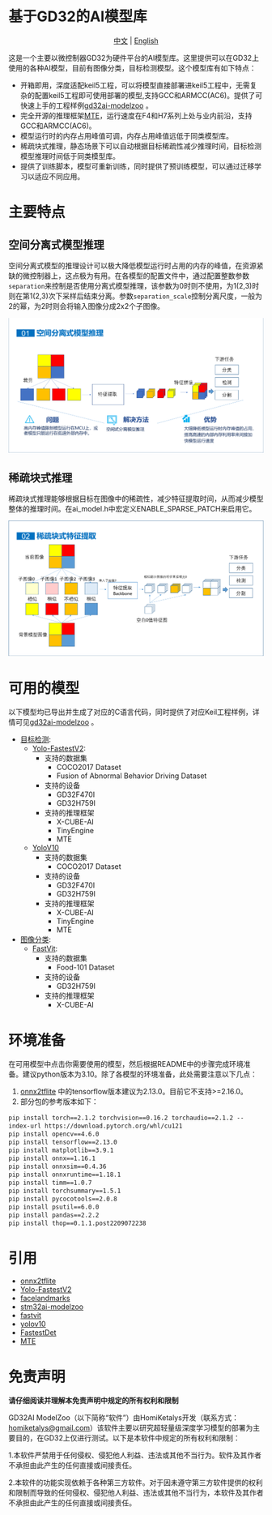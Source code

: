 # 基于GD32的AI模型库

<div align="center">

[中文](README.md) | [English](README_en)

</div>


这是一个主要以微控制器GD32为硬件平台的AI模型库。这里提供可以在GD32上使用的各种AI模型，目前有图像分类，目标检测模型。这个模型库有如下特点：

 - 开箱即用，深度适配keil5工程，可以将模型直接部署进keil5工程中，无需复杂的配置keil5工程即可使用部署的模型,支持GCC和ARMCC(AC6)。提供了可快速上手的工程样例[gd32ai-modelzoo](https://huggingface.co/HomiKetalys/gd32ai-modelzoo/tree/main) 。
 - 完全开源的推理框架[MTE](https://github.com/HomiKetalys/MTE)，运行速度在F4和H7系列上处与业内前沿，支持GCC和ARMCC(AC6)。
 - 模型运行时的内存占用峰值可调，内存占用峰值远低于同类模型库。
 - 稀疏块式推理，静态场景下可以自动根据目标稀疏性减少推理时间，目标检测模型推理时间低于同类模型库。
 - 提供了训练脚本，模型可重新训练，同时提供了预训练模型，可以通过迁移学习以适应不同应用。

# 主要特点

## 空间分离式模型推理

空间分离式模型的推理设计可以极大降低模型运行时占用的内存的峰值，在资源紧缺的微控制器上，这点极为有用。在各模型的配置文件中，通过配置整数参数`separation`来控制是否使用分离式模型推理，该参数为0时则不使用，为1(2,3)时则在第1(2,3)次下采样后结束分离。参数`separation_scale`控制分离尺度，一般为2的幂，为2时则会将输入图像分成2x2个子图像。

![Spatial separation model](assets/model01.png)

## 稀疏块式推理
稀疏块式推理能够根据目标在图像中的稀疏性，减少特征提取时间，从而减少模型整体的推理时间。在ai_model.h中宏定义ENABLE_SPARSE_PATCH来启用它。

![Spatial patch](assets/model02.png)

# 可用的模型
以下模型均已导出并生成了对应的C语言代码，同时提供了对应Keil工程样例，详情可见[gd32ai-modelzoo](https://huggingface.co/HomiKetalys/gd32ai-modelzoo/tree/main) 。


 - [目标检测](object_detection):
   - [Yolo-FastestV2](object_detection/yolo_fastestv2):
     - 支持的数据集
       - COCO2017 Dataset
       - Fusion of Abnormal Behavior Driving Dataset
     - 支持的设备
       - GD32F470I
       - GD32H759I
     - 支持的推理框架
       - X-CUBE-AI
       - TinyEngine
       - MTE
   - [YoloV10](object_detection/yolov10)
     - 支持的数据集
       - COCO2017 Dataset
     - 支持的设备
       - GD32F470I
       - GD32H759I
     - 支持的推理框架
       - X-CUBE-AI
       - TinyEngine
       - MTE
 - [图像分类](image_classification):
   - [FastVit](image_classification/ml-fastvit):
     - 支持的数据集
       - Food-101 Dataset
     - 支持的设备
       - GD32H759I
     - 支持的推理框架
       - X-CUBE-AI



#  环境准备

在可用模型中点击你需要使用的模型，然后根据README中的步骤完成环境准备。建议python版本为3.10。除了各模型的环境准备，此处需要注意以下几点：
1. [onnx2tflite](https://github.com/MPolaris/onnx2tflite) 中的tensorflow版本建议为2.13.0。目前它不支持>=2.16.0。
2. 部分包的参考版本如下：
```
pip install torch==2.1.2 torchvision==0.16.2 torchaudio==2.1.2 --index-url https://download.pytorch.org/whl/cu121
pip install opencv==4.6.0
pip install tensorflow==2.13.0
pip install matplotlib==3.9.1
pip install onnx==1.16.1
pip install onnxsim==0.4.36
pip install onnxruntime==1.18.1
pip install timm==1.0.7
pip install torchsummary==1.5.1
pip install pycocotools==2.0.8
pip install psutil==6.0.0
pip install pandas==2.2.2
pip install thop==0.1.1.post2209072238
```


# 引用
 - [onnx2tflite](https://github.com/MPolaris/onnx2tflite)
 - [Yolo-FastestV2](https://github.com/dog-qiuqiu/Yolo-FastestV2)
 - [facelandmarks](https://github.com/midasklr/facelandmarks)
 - [stm32ai-modelzoo](https://github.com/STMicroelectronics/stm32ai-modelzoo/tree/main)
 - [fastvit](https://github.com/apple/ml-fastvit)
 - [yolov10](https://github.com/THU-MIG/yolov10)
 - [FastestDet](https://github.com/dog-qiuqiu/FastestDet) 
 - [MTE](https://github.com/HomiKetalys/MTE)

# 免责声明

**请仔细阅读并理解本免责声明中规定的所有权利和限制**

GD32AI ModelZoo（以下简称“软件”）由HomiKetalys开发（联系方式：homiketalys@gmail.com）该软件主要以研究超轻量级深度学习模型的部署为主要目的，在GD32上仅进行测试。以下是本软件中规定的所有权利和限制：

1.本软件严禁用于任何侵权、侵犯他人利益、违法或其他不当行为。软件及其作者不承担由此产生的任何直接或间接责任。

2.本软件的功能实现依赖于各种第三方软件。对于因未遵守第三方软件提供的权利和限制而导致的任何侵权、侵犯他人利益、违法或其他不当行为，本软件及其作者不承担由此产生的任何直接或间接责任。
